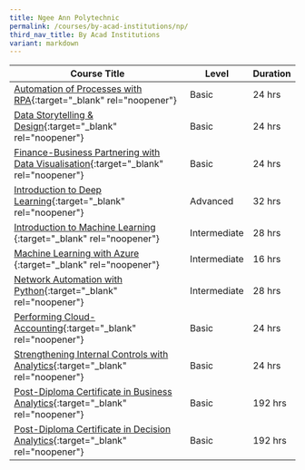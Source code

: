 ```yaml
---
title: Ngee Ann Polytechnic
permalink: /courses/by-acad-institutions/np/
third_nav_title: By Acad Institutions
variant: markdown
---
```

|Course Title  | Level | Duration |
| - | - | - | 
|[Automation of Processes with RPA](https://www.cet.np.edu.sg/courses/automation-of-processes-with-rpa/){:target="_blank" rel="noopener"} |Basic|24 hrs |
|[Data Storytelling & Design](https://www.cet.np.edu.sg/courses/data-storytelling-and-design-classroom-and-sync/){:target="_blank" rel="noopener"} |Basic|24 hrs |
|[Finance-Business Partnering with Data Visualisation](https://www.cet.np.edu.sg/courses/finance-business-partnering-with-data-visualisation/){:target="_blank" rel="noopener"} |Basic|24 hrs |
|[Introduction to Deep Learning](https://www.cet.np.edu.sg/courses/introduction-to-machine-learning/){:target="_blank" rel="noopener"} |Advanced|32 hrs |
|[Introduction to Machine Learning ](https://www.cet.np.edu.sg/courses/introduction-to-machine-learning/){:target="_blank" rel="noopener"} |Intermediate|28 hrs |
|[Machine Learning with Azure ](https://www.cet.np.edu.sg/courses/machine-learning-with-azure/){:target="_blank" rel="noopener"} |Intermediate|16 hrs |
|[Network Automation with Python](https://www.cet.np.edu.sg/courses/network-automation-with-python/){:target="_blank" rel="noopener"} |Intermediate|28 hrs |
|[Performing Cloud-Accounting](https://www.cet.np.edu.sg/courses/performing-cloud-accounting/){:target="_blank" rel="noopener"} |Basic|24 hrs |
|[Strengthening Internal Controls with Analytics](https://www.cet.np.edu.sg/courses/strengthening-internal-controls-with-analytics/){:target="_blank" rel="noopener"} |Basic|24 hrs |
|[Post-Diploma Certificate in Business Analytics](https://www.cet.np.edu.sg/courses/specialist-diploma-in-business-decision-analytics/){:target="_blank" rel="noopener"} |Basic|192 hrs |
|[Post-Diploma Certificate in Decision Analytics](https://www.cet.np.edu.sg/courses/specialist-diploma-in-business-decision-analytics/){:target="_blank" rel="noopener"} |Basic|192 hrs |

